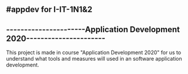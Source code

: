 #appdev for I-IT-1N1&2
------------------------------------------------------------------------
----------------------Application Development 2020----------------------
------------------------------------------------------------------------

This project is made in course "Application Development 2020" for us to 
understand what tools and measures will used in an software application
development. 

